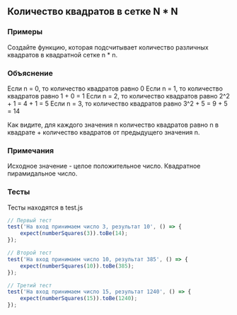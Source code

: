 ## Количество квадратов в сетке N * N

### Примеры

Создайте функцию, которая подсчитывает количество различных квадратов в квадратной сетке n * n. 

### Объяснение

Если n = 0, то количество квадратов равно 0
Если n = 1, то количество квадратов равно 1 + 0 = 1
Если n = 2, то количество квадратов равно 2^2 + 1 = 4 + 1 = 5
Если n = 3, то количество квадратов равно 3^2 + 5 = 9 + 5 = 14

Как видите, для каждого значения n количество квадратов равно n в квадрате + количество квадратов от предыдущего значения n.

### Примечания

Исходное значение - целое положительное число.
Квадратное пирамидальное число.

### Тесты

Тесты находятся в test.js

```javascript
// Первый тест
test('На вход принимаем число 3, результат 10', () => {
    expect(numberSquares(3)).toBe(14);
});

// Второй тест
test('На вход принимаем число 10, результат 385', () => {
    expect(numberSquares(10)).toBe(385);
});

// Третий тест
test('На вход принимаем число 15, результат 1240', () => {
    expect(numberSquares(15)).toBe(1240);
});
```